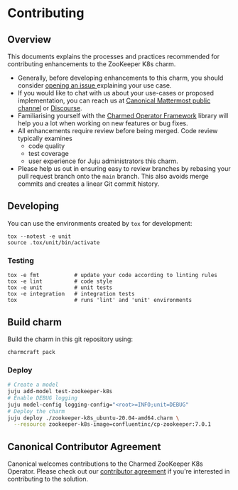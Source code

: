 # Contributing

## Overview

This documents explains the processes and practices recommended for contributing enhancements to
the ZooKeeper K8s charm.

- Generally, before developing enhancements to this charm, you should consider [opening an issue
  ](https://github.com/canonical/zookeeper-k8s-operator/issues) explaining your use case.
- If you would like to chat with us about your use-cases or proposed implementation, you can reach
  us at [Canonical Mattermost public channel](https://chat.charmhub.io/charmhub/channels/charm-dev)
  or [Discourse](https://discourse.charmhub.io/).
- Familiarising yourself with the [Charmed Operator Framework](https://juju.is/docs/sdk) library
  will help you a lot when working on new features or bug fixes.
- All enhancements require review before being merged. Code review typically examines
  - code quality
  - test coverage
  - user experience for Juju administrators this charm.
- Please help us out in ensuring easy to review branches by rebasing your pull request branch onto
  the `main` branch. This also avoids merge commits and creates a linear Git commit history.

## Developing

You can use the environments created by `tox` for development:

```shell
tox --notest -e unit
source .tox/unit/bin/activate
```

### Testing

```shell
tox -e fmt           # update your code according to linting rules
tox -e lint          # code style
tox -e unit          # unit tests
tox -e integration   # integration tests
tox                  # runs 'lint' and 'unit' environments
```

## Build charm

Build the charm in this git repository using:

```shell
charmcraft pack
```

### Deploy

```bash
# Create a model
juju add-model test-zookeeper-k8s
# Enable DEBUG logging
juju model-config logging-config="<root>=INFO;unit=DEBUG"
# Deploy the charm
juju deploy ./zookeeper-k8s_ubuntu-20.04-amd64.charm \
  --resource zookeeper-k8s-image=confluentinc/cp-zookeeper:7.0.1
```

## Canonical Contributor Agreement

Canonical welcomes contributions to the Charmed ZooKeeper K8s Operator. Please check out our [contributor agreement](https://ubuntu.com/legal/contributors) if you're interested in contributing to the solution.
